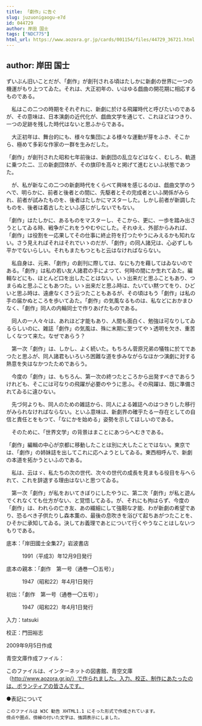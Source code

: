```yaml
---
title: 「劇作」に告ぐ
slug: juzuonigaogu-e7d
id: 044729
author: 岸田 国士
tags: ["NDC775"]
html_url: https://www.aozora.gr.jp/cards/001154/files/44729_36721.html
---
```


## author: 岸田 国士

ずいぶん旧いことだが、「劇作」が創刊される頃はたしかに新劇の世界に一つの機運がもり上つてゐた。それは、大正初年の、いはゆる戯曲の開花期に相応するものである。

　私はこの二つの時期をそれぞれに、新劇に於ける飛躍時代と呼びたいのであるが、その意味は、日本演劇の近代化が、戯曲文学を通じて、これほどはつきり、一つの足跡を残した時代はないと思ふからである。

　大正初年は、舞台的にも、様々な集団による様々な運動が芽をふき、そこから、極めて多彩な作家の一群を生みだした。

「劇作」が創刊された昭和七年前後は、新劇団の乱立などはなく、むしろ、軌道に乗つた二、三の新劇団体が、その旗印を高々と掲げて進むといふ状態であつた。

　が、私が新なこの二つの新劇時代をくらべて興味を感じるのは、戯曲文学のうへで、明らかに、前者と後者との間に、先駆者とその完成者といふ関係がみられ、前者が試みたものを、後者はたしかにマスターした。しかし前者が新調したものを、後者は着古したといふ感じがしないでもない。

「劇作」はたしかに、あるものをマスターし、そこから、更に、一歩を踏み出さうとしてゐる時、戦争がこれをうやむやにした。それゆえ、外部からみれば、「劇作」は役割を一応果してその仕事に終止符を打つたやうにみえるかも知れない。さう見えればそれはそれでいゝのだが、「劇作」の同人諸兄は、心必ずしも平かでないらしい。それもまたもつともと云はなければならない。

　私自身は、元来、「劇作」の創刊に際しては、なにも力を藉してはゐないのである。「劇作」は私の若い友人諸君の手によつて、何時の間にか生れてゐた。編輯などにも、ほとんど口を出したことはない。いゝ出来だと思ふこともあり、つまらぬと思ふこともあつた。いゝ出来だと思ふ時は、たいてい黙つてをり、ひどいと思ふ時は、遠慮なくさう云つたこともあるが、その頃はもう「劇作」は私の手の届かぬところを歩いてゐた。「劇作」の気風なるものは、私などにおかまひなく、「劇作」同人の内輪同士で作りあげたものである。

　同人の一人々々は、あれほど才能もあり、人間も面白く、勉強は可なりしてゐるらしいのに、雑誌「劇作」の気風は、殊に末期に至つてやゝ透明を欠き、重苦しくなつて来た。なぜであらう？

　第一次「劇作」は、しかし、よく続いた。もちろん菅原兄弟の犠牲に於てであつたと思ふが、同人諸君もいろいろ困難な道を歩みながらなほかつ演劇に対する熱意を失はなかつたためであらう。

　今度の「劇作」は、もちろん、第一次の終つたところから出発すべきであらうけれども、そこには可なりの飛躍が必要のやうに思ふ。その飛躍は、既に準備されてゐるに違ひない。

　先づ何よりも、同人のための雑誌から、同人による雑誌へのはつきりした移行がみられなければならない。といふ意味は、新劇界の確乎たる一存在としての自信と責任とをもつて、「なにかを始める」姿勢を示してほしいのである。

　そのために、「世界文学」の背景はまことにあつらへむきである。

「劇作」編輯の中心が京都に移動したことは別に大したことではない。東京では、「劇作」の姉妹誌を出してこれに応へようとしてゐる。東西相呼んで、新劇の本道を拓かうといふのである。

　私は、云はゞ、私たちの次の世代、次々の世代の成長を見まもる役目を与へられて、これを辞退する理由はないと思つてゐる。

　第一次「劇作」が私をおいてきぼりにしたやうに、第二次「劇作」が私と遊んでくれなくても仕方がない、と覚悟してゐる。が、それにも拘はらず、今度の「劇作」は、われらの亡き友、あの繊細にして強靭な才能、わが新劇の希望であり、恐るべき子供たりし森本薫の、最後の息吹きを浴びて起ちあがつたことを、ひそかに承知してゐる。決してお義理であとについて行くやうなことはしないつもりである。













底本：「岸田國士全集27」岩波書店


　　　1991（平成3）年12月9日発行

底本の親本：「劇作　第一号（通巻一〇五号）」

　　　1947（昭和22）年4月1日発行

初出：「劇作　第一号（通巻一〇五号）」

　　　1947（昭和22）年4月1日発行

入力：tatsuki

校正：門田裕志

2009年9月5日作成

青空文庫作成ファイル：

このファイルは、インターネットの図書館、青空文庫（http://www.aozora.gr.jp/）で作られました。入力、校正、制作にあたったのは、ボランティアの皆さんです。











●表記について


	このファイルは W3C 勧告 XHTML1.1 にそった形式で作成されています。
	傍点や圏点、傍線の付いた文字は、強調表示にしました。